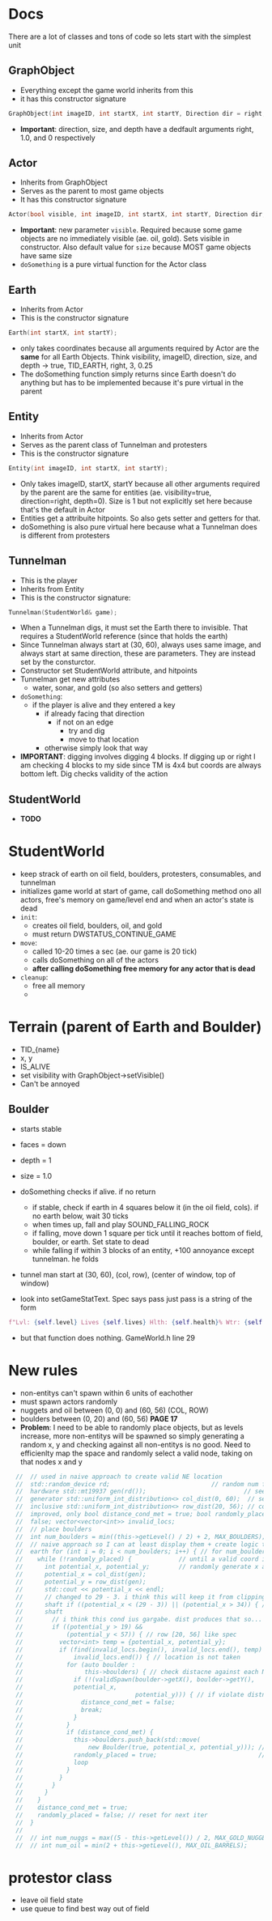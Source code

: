 # Docs
There are a lot of classes and tons of code so lets start with the simplest unit

## GraphObject
- Everything except the game world inherits from this
- it has this constructor signature
```cpp
GraphObject(int imageID, int startX, int startY, Direction dir = right, double size = 1.0, unsigned int depth = 0)
```
- **Important**: direction, size, and depth have a dedfault arguments right, 1.0, and 0 respectively

## Actor
- Inherits from GraphObject
- Serves as the parent to most game objects
- It has this constructor signature
```cpp
Actor(bool visible, int imageID, int startX, int startY, Direction dir, unsigned int depth, double size = 1.0);
```
- **Important**: new parameter `visible`. Required because some game objects are no immediately visible (ae. oil, gold). Sets visible in constructor. Also default value for `size` because MOST game objects have same size
- `doSomething` is a pure virtual function for the Actor class

## Earth
- Inherits from Actor
- This is the constructor signature
```cpp
Earth(int startX, int startY);
```
- only takes coordinates because all arguments required by Actor are the **same** for all Earth Objects. Think visibility, imageID, direction, size, and depth -> true, TID_EARTH, right, 3, 0.25
- The doSomething function simply returns since Earth doesn't do anything but has to be implemented because it's pure virtual in the parent

## Entity
- Inherits from Actor
- Serves as the parent class of Tunnelman and protesters
- This is the constructor signature
```cpp
Entity(int imageID, int startX, int startY);
```
- Only takes imageID, startX, startY because all other arguments required by the parent are the same for entities (ae. visibility=true, direction=right, depth=0). Size is 1 but not explicitly set here because that's the default in Actor
- Entities get a attribuite hitpoints. So also gets setter and getters for that.
- doSomething is also pure virtual here because what a Tunnelman does is different from protesters

## Tunnelman
- This is the player
- Inherits from Entity
- This is the constructor signature:
```cpp
Tunnelman(StudentWorld& game);
```
- When a Tunnelman digs, it must set the Earth there to invisible. That requires a StudentWorld reference (since that holds the earth)
- Since Tunnelman always start at (30, 60), always uses same image, and always start at same direction, these are parameters. They are instead set by the consturctor.
- Constructor set StudentWorld attribute, and hitpoints
- Tunnelman get new attributes
    - water, sonar, and gold (so also setters and getters)
- `doSomething`: 
    - if the player is alive and they entered a key
        - if already facing that direction
            - if not on an edge
                - try and dig
                - move to that location
        - otherwise simply look that way
- **IMPORTANT**: digging involves digging 4 blocks. If digging up or right I am checking 4 blocks to my side since TM is 4x4 but coords are always bottom left. Dig checks validity of the action

## StudentWorld
- **TODO**

# StudentWorld
- keep strack of earth on oil field, boulders, protesters, consumables, and tunnelman
- initializes game world at start of game, call doSomething method ono all actors, free's memory on game/level end and when an actor's state is dead
- `init`:
    - creates oil field, boulders, oil, and gold
    - must return DWSTATUS_CONTINUE_GAME
- `move`:
    - called 10-20 times a sec (ae. our game is 20 tick)
    - calls doSomething on all of the actors
    - **after calling doSomething free memory for any actor that is dead**
- `cleanup`:
    - free all memory
    - 

# Terrain (parent of Earth and Boulder)
- TID_{name}
- x, y
- IS_ALIVE
- set visibility with GraphObject->setVisible()
- Can't be annoyed
## Boulder
- starts stable
- faces = down
- depth = 1
- size = 1.0
- doSomething checks if alive. if no return
    - if stable, check if earth in 4 squares below it (in the oil field, cols). if no earth below, wait 30 ticks
    - when times up, fall and play SOUND_FALLING_ROCK
    - if falling, move down 1 square per tick until it reaches bottom of field, boulder, or earth. Set state to dead
    - while falling if within 3 blocks of an entity, +100 annoyance except tunnelman. he folds

- tunnel man start at (30, 60), (col, row), (center of window, top of window)

- look into setGameStatText. Spec says pass just pass is a string of the form

```python
f"Lvl: {self.level} Lives {self.lives} Hlth: {self.health}% Wtr: {self.water} Gld: {self.gold} Oil Left: {self.oil} Sonar: {self.sonar} Scr: {self.score}"
```
- but that function does nothing. GameWorld.h line 29

# New rules
- non-entitys can't spawn within 6 units of eachother
- must spawn actors randomly
- nuggets and oil between (0, 0) and (60, 56) (COL, ROW)
- boulders between (0, 20) and (60, 56) **PAGE 17**
- **Problem**: I need to be able to randomly place objects, but as levels increase, more
non-entitys will be spawned so simply generating a random x, y and checking against all non-entitys
is no good. Need to efficienlty map the space and randomly select a valid node, taking on that nodes
x and y

```cpp
  //  // used in naive approach to create valid NE location
  //  std::random_device rd;                            // random num from
  //  hardware std::mt19937 gen(rd());                           // seed the
  //  generator std::uniform_int_distribution<> col_dist(0, 60);  // set range,
  //  inclusive std::uniform_int_distribution<> row_dist(20, 56); // could be
  //  improved, only bool distance_cond_met = true; bool randomly_placed =
  //  false; vector<vector<int>> invalid_locs;
  //  // place boulders
  //  int num_boulders = min((this->getLevel() / 2) + 2, MAX_BOULDERS);
  //  // naive approach so I can at least display them + create logic to clear
  //  earth for (int i = 0; i < num_boulders; i++) { // for num_boulders
  //    while (!randomly_placed) {             // until a valid coord is found
  //      int potential_x, potential_y;        // randomly generate x and y
  //      potential_x = col_dist(gen);
  //      potential_y = row_dist(gen);
  //      std::cout << potential_x << endl;
  //      // changed to 29 - 3. i think this will keep it from clipping the
  //      shaft if ((potential_x < (29 - 3)) || (potential_x > 34)) { // not at
  //      shaft
  //        // i think this cond ius gargabe. dist produces that so...
  //        if ((potential_y > 19) &&
  //            (potential_y < 57)) { // row [20, 56] like spec
  //          vector<int> temp = {potential_x, potential_y};
  //          if (find(invalid_locs.begin(), invalid_locs.end(), temp) ==
  //              invalid_locs.end()) { // location is not taken
  //            for (auto boulder :
  //                 this->boulders) { // check distacne against each NE
  //              if (!(validSpawn(boulder->getX(), boulder->getY(),
  //              potential_x,
  //                               potential_y))) { // if violate distnace rule
  //                distance_cond_met = false;
  //                break;
  //              }
  //            }
  //            if (distance_cond_met) {
  //              this->boulders.push_back(std::move(
  //                  new Boulder(true, potential_x, potential_y))); // save it
  //              randomly_placed = true;                            // break
  //              loop
  //            }
  //          }
  //        }
  //      }
  //    }
  //    distance_cond_met = true;
  //    randomly_placed = false; // reset for next iter
  //  }
  //
  //  // int num_nuggs = max((5 - this->getLevel()) / 2, MAX_GOLD_NUGGETS);
  //  // int num_oil = min(2 + this->getLevel(), MAX_OIL_BARRELS);
```

# protestor class
- leave oil field state
- use queue to find best way out of field
